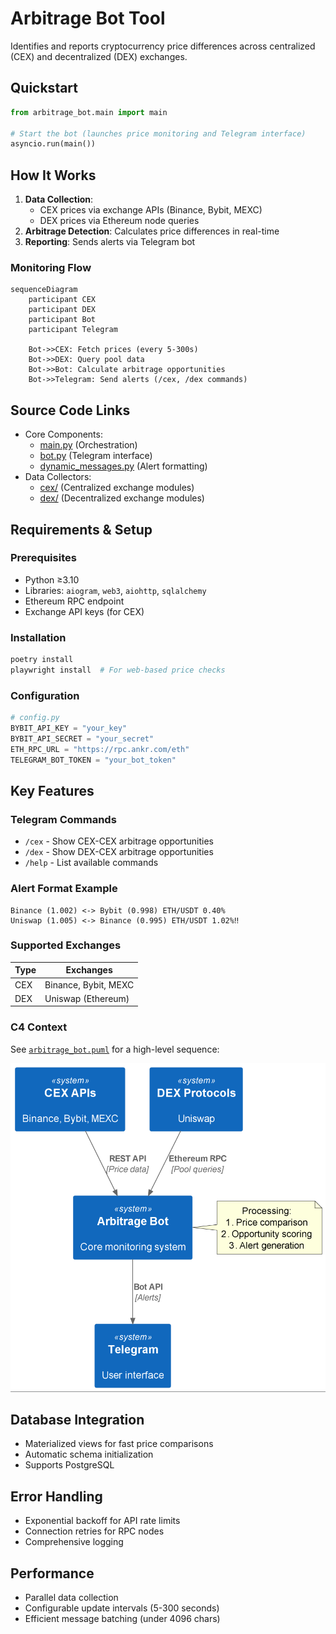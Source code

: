 # Arbitrage Bot Tool

Identifies and reports cryptocurrency price differences across centralized (CEX) and decentralized (DEX) exchanges.

## Quickstart

```python
from arbitrage_bot.main import main

# Start the bot (launches price monitoring and Telegram interface)
asyncio.run(main())
```

## How It Works

1. **Data Collection**:
   - CEX prices via exchange APIs (Binance, Bybit, MEXC)
   - DEX prices via Ethereum node queries
2. **Arbitrage Detection**: Calculates price differences in real-time
3. **Reporting**: Sends alerts via Telegram bot

### Monitoring Flow
```mermaid
sequenceDiagram
    participant CEX
    participant DEX
    participant Bot
    participant Telegram

    Bot->>CEX: Fetch prices (every 5-300s)
    Bot->>DEX: Query pool data
    Bot->>Bot: Calculate arbitrage opportunities
    Bot->>Telegram: Send alerts (/cex, /dex commands)
```

## Source Code Links
- Core Components:
  - [main.py](https://github.com/prxs-ai/praxis-tool-examples/blob/main/tools/arbitrage_bot/main.py) (Orchestration)
  - [bot.py](https://github.com/prxs-ai/praxis-tool-examples/blob/main/tools/arbitrage_bot/bot/bot.py) (Telegram interface)
  - [dynamic_messages.py](https://github.com/prxs-ai/praxis-tool-examples/blob/main/tools/arbitrage_bot/bot/messages/dynamic_messages.py) (Alert formatting)
- Data Collectors:
  - [cex/](https://github.com/prxs-ai/praxis-tool-examples/blob/main/tools/arbitrage_bot/tools/sources/cex) (Centralized exchange modules)
  - [dex/](https://github.com/prxs-ai/praxis-tool-examples/blob/main/tools/arbitrage_bot/tools/sources/dex) (Decentralized exchange modules)

## Requirements & Setup

### Prerequisites
- Python ≥3.10
- Libraries: `aiogram`, `web3`, `aiohttp`, `sqlalchemy`
- Ethereum RPC endpoint
- Exchange API keys (for CEX)

### Installation
```bash
poetry install
playwright install  # For web-based price checks
```

### Configuration
```python
# config.py
BYBIT_API_KEY = "your_key"
BYBIT_API_SECRET = "your_secret"
ETH_RPC_URL = "https://rpc.ankr.com/eth"
TELEGRAM_BOT_TOKEN = "your_bot_token"
```

## Key Features

### Telegram Commands
- `/cex` - Show CEX-CEX arbitrage opportunities
- `/dex` - Show DEX-CEX arbitrage opportunities
- `/help` - List available commands

### Alert Format Example
```
Binance (1.002) <-> Bybit (0.998) ETH/USDT 0.40%
Uniswap (1.005) <-> Binance (0.995) ETH/USDT 1.02%‼️
```

### Supported Exchanges
| Type | Exchanges |
|------|-----------|
| CEX  | Binance, Bybit, MEXC |
| DEX  | Uniswap (Ethereum) |

### C4 Context
See [`arbitrage_bot.puml`](images/diagrams/arbitrage_bot/arbitrage_bot.puml) for a high-level sequence:

![arbitrage_bot.png](images/diagrams/arbitrage_bot/arbitrage_bot.png)


## Database Integration
- Materialized views for fast price comparisons
- Automatic schema initialization
- Supports PostgreSQL

## Error Handling
- Exponential backoff for API rate limits
- Connection retries for RPC nodes
- Comprehensive logging

## Performance
- Parallel data collection
- Configurable update intervals (5-300 seconds)
- Efficient message batching (under 4096 chars)
